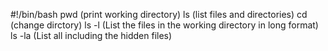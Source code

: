 #!/bin/bash
pwd (print working directory)
ls (list files and directories)
cd (change dirctory)
ls -l (List the files in the working directory in long format)
ls -la (List all including the hidden files)
